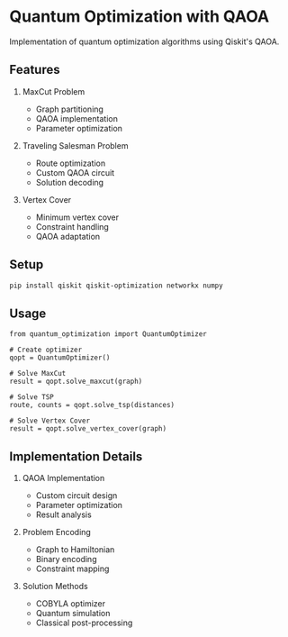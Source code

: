 # Quantum Optimization with QAOA

Implementation of quantum optimization algorithms using Qiskit's QAOA.

## Features

1. MaxCut Problem
   - Graph partitioning
   - QAOA implementation
   - Parameter optimization

2. Traveling Salesman Problem
   - Route optimization
   - Custom QAOA circuit
   - Solution decoding

3. Vertex Cover
   - Minimum vertex cover
   - Constraint handling
   - QAOA adaptation

## Setup

```bash
pip install qiskit qiskit-optimization networkx numpy
```

## Usage

```python3 quantum_optimization.py
from quantum_optimization import QuantumOptimizer

# Create optimizer
qopt = QuantumOptimizer()

# Solve MaxCut
result = qopt.solve_maxcut(graph)

# Solve TSP
route, counts = qopt.solve_tsp(distances)

# Solve Vertex Cover
result = qopt.solve_vertex_cover(graph)
```

## Implementation Details

1. QAOA Implementation
   - Custom circuit design
   - Parameter optimization
   - Result analysis

2. Problem Encoding
   - Graph to Hamiltonian
   - Binary encoding
   - Constraint mapping

3. Solution Methods
   - COBYLA optimizer
   - Quantum simulation
   - Classical post-processing